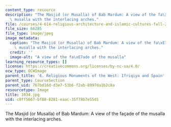 ```yaml
---
content_type: resource
description: "The Masjid (or Musalla) of Bab Mardum: A view of the fa\xE7ade of the\
  \ musalla with the interlacing arches."
file: /courses/4-614-religious-architecture-and-islamic-cultures-fall-2002/c0ff5667bf888281eaac35f78b7e55d1_1034.jpg
file_size: 66285
file_type: image/jpeg
image_metadata:
  caption: "The Masjid (or Musalla) of Bab Mardum: A view of the fa\xE7ade of the\
    \ musalla with the interlacing arches."
  credit: ''
  image-alt: "A view of the fa\xE7ade of the musalla"
learning_resource_types: []
license: https://creativecommons.org/licenses/by-nc-sa/4.0/
ocw_type: OCWImage
parent_title: '6. Religious Monuments of the West: Ifriqiya and Spain'
parent_type: CourseSection
parent_uid: 767bd16d-d3e7-53b6-f2ab-8997da1b2c8a
resourcetype: Image
title: 1034.jpg
uid: c0ff5667-bf88-8281-eaac-35f78b7e55d1
---
```

The Masjid (or Musalla) of Bab Mardum: A view of the façade of the musalla with the interlacing arches.